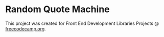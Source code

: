# Random Quote Machine

This project was created for Front End Development Libraries Projects @ [freecodecamp.org](https://www.freecodecamp.org/learn/front-end-libraries/#front-end-libraries-projects).